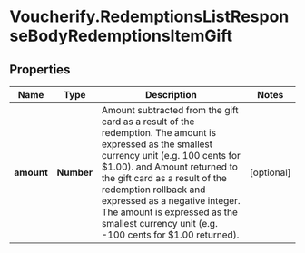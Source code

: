 # Voucherify.RedemptionsListResponseBodyRedemptionsItemGift

## Properties

Name | Type | Description | Notes
------------ | ------------- | ------------- | -------------
**amount** | **Number** | Amount subtracted from the gift card as a result of the redemption. The amount is expressed as the smallest currency unit (e.g. 100 cents for $1.00). and Amount returned to the gift card as a result of the redemption rollback and expressed as a negative integer. The amount is expressed as the smallest currency unit (e.g. -100 cents for $1.00 returned). | [optional] 


